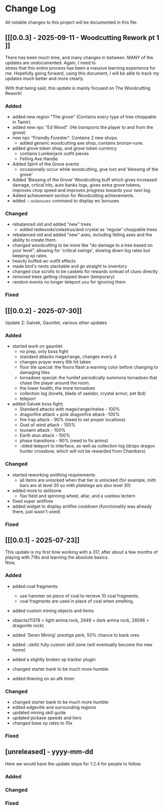 # Change Log  
All notable changes to this project will be documented in this file.  
  

  
  
  
  
  
## [[[0.0.3] - 2025-09-11 - Woodcutting Rework pt 1 ]] 
There has been much time, and many changes in between. MANY of the updates are undocumented. Again, I need to   
stress that this entire process has been a massive learning experience for me. Hopefully going forward, using this document, I will be able to track my updates much better and more clearly.  
  
With that being said, this update is mainly focused on The Woodcutting Rework!   
  
### Added  
* added new region "The grove" (Contains every type of tree choppable in Tamir).  
* added new npc "Ed Wood". (He transports the player to and from the grove)  
* new npc "Friendly Forester". Contains 2 new shops.  
  * added generic woodcutting axe shop, contains bronze-rune.  
* added grove token shop, and grove token currency  
  * contains Lumberjack outfit pieces  
  * Felling Axe Handle  
* Added Spirit of the Grove events  
  * occasionally occur while woodcutting, give loot and 'blessing of the grove'  
* Added 'Blessing of the Grove' Woodcutting buff which gives increased damage, crtical hits, auto banks logs, gives extra grove tokens, improves chop speed and improves progress towards your next log.  
* Added achievement section for Woodcutting achievements.  
* added `::wcbonuses` command to display wc bonuses  
### Changed  
* rebalanced old and added "new" trees  
  * added redwoods/celastrus/and crystal as 'regular' choppable trees  
* rebalanced old and added "new" axes, including felling axes and the ability to create them.  
* changed woodcutting to be more like "do damage to a tree based on your level", allowing for 'critical swings', slowing down log rates but keeping xp rates.  
* heavily buffed wc outfit effects  
* made bird's nests stackable and go straight to inventory  
* changed clue scrolls to be caskets for rewards isntead of clues directly  
* removed trees getting chopped down (temporary)  
* random events no longer teleport you for ignoring them  
### Fixed  
  
  
  
  
  
  
  
  
  
  
  
## [[[0.0.2] - 2025-07-30]]  
Update 2: Galvek, Gauntlet, various other updates  
### Added  
* started work on gauntlet  
  * no prep, only boss fight  
  * standard attacks mage/range, changes every 4  
  * changes prayer every 6th hit taken  
  * floor tile special: the floors flash a warning color before changing to damaging tiles  
  * tornadoes special: the hunllef periodically summons tornadoes that chase the player around the room.  
  * the lower health, the more tornadoes  
  * collection log (bowfa, blade of saeldor, crystal armor, pet tbd)  
  * teleport  
* added Galvek boss fight;  
  *  Standard attacks with mage/range/melee - 100%  
  *  dragonfire attack + pink dragonfire attack -100%  
  *  fire trap attack - 90% (need to set proper locations)  
  *  Gust of wind attack - 100%  
  *  tsunami attack - 100%  
  *  Earth stun attack - 100%  
  *  phase transitions - 90% (need to fix anims)  
  *  -dded teleport to interface, as well as collection log (drops dragon hunter crossbow, which will not be rewarded from Chambers)  
### Changed  
* started reworking smithing requirements  
  * all items are unlocked when that tier is unlocked (for example, mith bars are at level 30 so mith platelegs are also level 30)  
* added more to skillzone  
  * flax field and spinning wheel, altar, and a useless lectern  
* fixed super antifires  
* added widget to display antifire cooldown (functionality was already there, just wasn't used)  
### Fixed  
  
## [[[0.0.1] - 2025-07-23]]  
This update is my first time working with a 317, after about a few months of playing with 718s and learning the absolute basics.  
Now,  
### Added  
* added coal fragments:  
  *   use hammer on piece of coal to recieve 10 coal fragments.  
  *   coal fragments are used in place of coal when smelting.  
*   added custom mining objects and items  
*   objects(11378 > light anima rock, 2449 > dark anima rock, 28596 > dragonite rock)  
  
*   added 'Seren Mining' prestige perk, 50% chance to bank ores  
  
*   added ::skillz fully custom skill zone (will eventually become the new home)  
*   added a slightly broken xp tracker plugin  
*   changed starter bank to be much more humble  
*   added thieving on an afk timer  
### Changed  
* changed starter bank to be much more humble  
* edited edgeville and surrounding regions  
* updated mining skill guide  
*   updated pickaxe speeds and tiers  
*   changed base xp rates to 10x  
### Fixed  
  
  
  
  
## [unreleased] - yyyy-mm-dd  
Here we would have the update steps for 1.2.4 for people to follow.  
### Added  
### Changed  
### Fixed